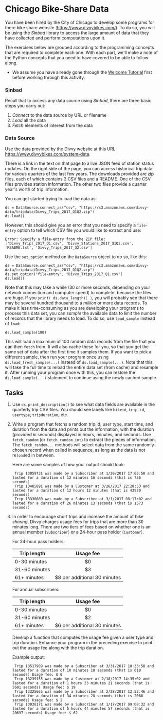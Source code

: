 # Chicago Bike-Share Data

You have been hired by the City of Chicago to develop some programs for there bike share website (https://www.divvybikes.com/). To do so, you will be using the *Sinbad* library to access the large amount of data that they have collected and perform computations upon it.

The exercises below are grouped according to the programming concepts that are required to complete each one. With each part, we'll make a note of the Python concepts that you need to have covered to be able to follow along.

* We assume you have already gone through the [Welcome Tutorial](../welcome/welcome01.md) first before working through this activity.

### Sinbad

Recall that to access any data source using *Sinbad*, there are three basic steps you carry out:

  1. _Connect_ to the data source by URL or filename
  2. _Load_ all the data
  3. _Fetch_ elements of interest from the data

### Data Source

Use the data provided by the Divvy website at this URL: https://www.divvybikes.com/system-data. 

There is a link in the text on that page to a live JSON feed of station status updates. On the right side of the page, you can access historical trip data for various quarters of the last few years. The downloads provided are zip files, each of which contains 3 CSV files and a README. One of the CSV files provides station information. The other two files provide a quarter year's worth of trip information.

You can get started trying to load the data as:

````
ds = DataSource.connect_as("csv", "https://s3.amazonaws.com/divvy-data/tripdata/Divvy_Trips_2017_Q1Q2.zip")
ds.load()
````

However, this should give you an error that you need to specify a `file-entry` option to tell which CSV file you would like to extract and use:

````
Error: Specify a file-entry from the ZIP file: ['Divvy_Trips_2017_Q1.csv', 'Divvy_Stations_2017_Q1Q2.csv', 'README.txt', 'Divvy_Trips_2017_Q2.csv']
````

Use the `set_option` method on the `DataSource` object to do so, like this:

````
ds = DataSource.connect_as("csv", "https://s3.amazonaws.com/divvy-data/tripdata/Divvy_Trips_2017_Q1Q2.zip")
ds.set_option("file-entry", "Divvy_Trips_2017_Q1.csv")
ds.load()
````

Note that this may take a while (30 or more seconds, depending on your network connection and computer speed) to complete, because the files are huge. If you `print( ds.data_length() )`, you will probably see that there may be several hundred thousand to a *million* or more data records. To make it less time-consuming as you are developing your programs to process this data set, you can *sample* the available data to limit the number of records that the library needs to load. To do so, use `load_sample` instead of `load`:

````
ds.load_sample(100)
````

This will load a maximum of 100 random data records from the file that you can then `fetch` from. It will also cache these for you, so that you get the same set of data after the first time it samples them. If you want to pick a different sample, then run your program once using `ds.load_fresh_sample(...)` instead of `ds.load_sample(...)`. Note that this will take the full time to reload the entire data set (from cache) and resample it. After running your program once with this, you can restore the `ds.load_sample(...)` statement to continue using the newly cached sample.


## Tasks

1. Use `ds.print_description()` to see what data fields are available in the quarterly trip CSV files. You should see labels like `bikeid`, `trip_id`, `usertype`, `tripduration`, etc.


1. Write a program that fetchs a random trip id, user type, start time, and duration from the data and prints out the information, with the duration (provided in seconds) displayed in hours, minutes, and seconds. Use `fetch_random` (or `fetch_random_int`) to extract the pieces of information. The `fetch_random...` methods will select data from the same randomly-chosen record when called in sequence, as long as the data is not re`load`ed in between.

   Here are some samples of how your output should look:
   
        Trip 13059731 was made by a Subscriber at 1/20/2017 17:05:50 and lasted for a duration of 12 minutes 16 seconds (that is 736 seconds)
        Trip 13485891 was made by a Customer at 3/26/2017 22:28:53 and lasted for a duration of 12 hours 12 minutes (that is 43920 seconds)
        Trip 13330080 was made by a Subscriber at 3/1/2017 08:17:02 and lasted for a duration of 26 minutes 13 seconds (that is 1573 seconds)

1. In order to encourage short trips and increase the amount of bike *sharing*, Divvy charges usage fees for trips that are more than 30 minutes long. There are two tiers of fees based on whether one is an annual member (`Subscriber`) or a 24-hour pass holder (`Customer`). 

   For 24-hour pass holders:
  
    | Trip length    | Usage fee |
    |----------------|:---------:|
    | 0-30 minutes   |   $0      |
    | 31-60 minutes  |   $3      | 
    | 61+ minutes    | $8 per additional 30 minutes |

   For annual subscribers:
  
    | Trip length    | Usage fee |
    |----------------|:---------:|
    | 0-30 minutes   |   $0      |
    | 31-60 minutes  |   $2      | 
    | 61+ minutes    | $6 per additional 30 minutes |

   Develop a function that computes the usage fee given a user type and trip duration. Enhance your program in the preceding exercise to print out the usage fee along with the trip duration.
  
   Example output:

        Trip 13517909 was made by a Subscriber at 3/31/2017 18:33:58 and lasted for a duration of 10 minutes 18 seconds (that is 618 seconds) Usage fee: $ 0
        Trip 13239155 was made by a Customer at 2/18/2017 14:35:02 and lasted for a duration of 1 hours 33 minutes 21 seconds (that is 5601 seconds) Usage fee: $ 19
        Trip 13325665 was made by a Subscriber at 2/28/2017 12:53:46 and lasted for a duration of 34 minutes 28 seconds (that is 2068 seconds) Usage fee: $ 2
        Trip 13038171 was made by a Subscriber at 1/17/2017 09:08:32 and lasted for a duration of 5 hours 44 minutes 57 seconds (that is 20697 seconds) Usage fee: $ 62







